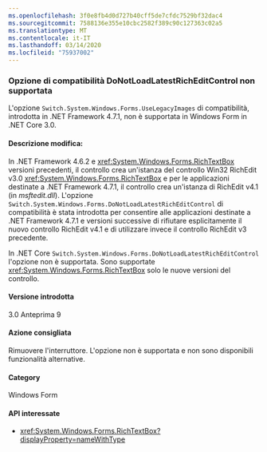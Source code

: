 ```yaml
---
ms.openlocfilehash: 3f0e8fb4d0d727b40cff5de7cfdc7529bf32dac4
ms.sourcegitcommit: 7588136e355e10cbc2582f389c90c127363c02a5
ms.translationtype: MT
ms.contentlocale: it-IT
ms.lasthandoff: 03/14/2020
ms.locfileid: "75937002"
---
```

### <a name="donotloadlatestricheditcontrol-compatibility-switch-not-supported"></a>Opzione di compatibilità DoNotLoadLatestRichEditControl non supportata

L'opzione `Switch.System.Windows.Forms.UseLegacyImages` di compatibilità, introdotta in .NET Framework 4.7.1, non è supportata in Windows Form in .NET Core 3.0.

#### <a name="change-description"></a>Descrizione modifica:

In .NET Framework 4.6.2 e <xref:System.Windows.Forms.RichTextBox> versioni precedenti, il controllo crea un'istanza del controllo Win32 RichEdit v3.0 <xref:System.Windows.Forms.RichTextBox> e per le applicazioni destinate a .NET Framework 4.7.1, il controllo crea un'istanza di RichEdit v4.1 (in *msftedit.dll*). L'opzione `Switch.System.Windows.Forms.DoNotLoadLatestRichEditControl` di compatibilità è stata introdotta per consentire alle applicazioni destinate a .NET Framework 4.7.1 e versioni successive di rifiutare esplicitamente il nuovo controllo RichEdit v4.1 e di utilizzare invece il controllo RichEdit v3 precedente.

In .NET Core `Switch.System.Windows.Forms.DoNotLoadLatestRichEditControl` l'opzione non è supportata. Sono supportate <xref:System.Windows.Forms.RichTextBox> solo le nuove versioni del controllo.

#### <a name="version-introduced"></a>Versione introdotta

3.0 Anteprima 9

#### <a name="recommended-action"></a>Azione consigliata

Rimuovere l'interruttore. L'opzione non è supportata e non sono disponibili funzionalità alternative.

#### <a name="category"></a>Category

Windows Form

#### <a name="affected-apis"></a>API interessate

- <xref:System.Windows.Forms.RichTextBox?displayProperty=nameWithType>

<!-- 

### Affected APIs

-  `T:System.Windows.Forms.RichTextBox` 

-->
